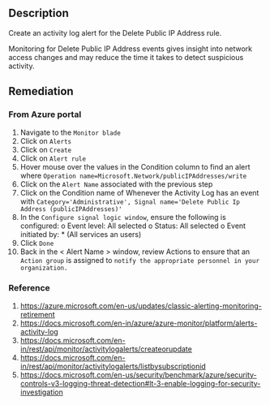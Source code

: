 ## Description

Create an activity log alert for the Delete Public IP Address rule.

Monitoring for Delete Public IP Address events gives insight into network access changes and may reduce the time it takes to detect suspicious activity.

## Remediation

### From Azure portal

  1. Navigate to the `Monitor blade`
  2. Click on `Alerts`
  3. Click on `Create`
  4. Click on `Alert rule`
  5. Hover mouse over the values in the Condition column to find an alert where `Operation name=Microsoft.Network/publicIPAddresses/write`
  6. Click on the `Alert Name` associated with the previous step
  7. Click on the Condition name of Whenever the Activity Log has an event with `Category='Administrative', Signal name='Delete Public Ip Address (publicIPAddresses)'`
  8. In the `Configure signal logic window`, ensure the following is configured:
    o Event level: All selected
    o Status: All selected
    o Event initiated by: * (All services an users)
  9. Click `Done`
  10. Back in the < Alert Name > window, review Actions to ensure that an `Action group` is assigned to `notify the appropriate personnel in your organization.`

### Reference 

  1. https://azure.microsoft.com/en-us/updates/classic-alerting-monitoring-retirement
  2. https://docs.microsoft.com/en-in/azure/azure-monitor/platform/alerts-activity-log
  3. https://docs.microsoft.com/en-in/rest/api/monitor/activitylogalerts/createorupdate
  4. https://docs.microsoft.com/en-in/rest/api/monitor/activitylogalerts/listbysubscriptionid
  5. https://docs.microsoft.com/en-us/security/benchmark/azure/security-controls-v3-logging-threat-detection#lt-3-enable-logging-for-security-investigation